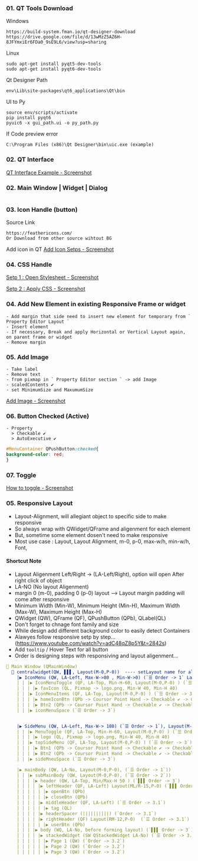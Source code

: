 ### 01. QT Tools Download
Windows
```
https://build-system.fman.io/qt-designer-download
https://drive.google.com/file/d/13wMzZ5AZ6H-8JFYmxiEr6FDa0_9sE9L6/view?usp=sharing
```
Linux
```
sudo apt-get install pyqt5-dev-tools
sudo apt-get install pyqt6-dev-tools
```
Qt Designer Path
```
env\Lib\site-packages\qt6_applications\Qt\bin
```
UI to Py
```
source env/scripts/activate
pip install pyqt6
pyuic6 -x gui_path.ui -o py_path.py
```
If Code preview error
```
C:\Program Files (x86)\Qt Designer\bin\uic.exe (example)
```
### 02. QT Interface
[QT Interface Example - Screenshot](https://github.com/samratpro/Python_Notes/blob/master/06.%20GUI/01.%20PyQt6_Notes/00.%20All_Images/qt_interface.png)
### 02. Main Window | Widget | Dialog
```
```
### 03. Icon Handle (button)
Source Link
```href
https://feathericons.com/
Or Download from other source wihtout BG
```
Add icon in QT
[Add Icon Setps - Screenshot](https://github.com/samratpro/Python_Notes/blob/master/06.%20GUI/01.%20PyQt6_Notes/00.%20All_Images/icon_add_step.png)

### 04. CSS Handle
[Setp 1 : Open Stylesheet - Screenshot](https://github.com/samratpro/Python_Notes/blob/master/06.%20GUI/01.%20PyQt6_Notes/00.%20All_Images/add_css_setp1.png)

[Setp 2 : Apply CSS - Screenshot](https://github.com/samratpro/Python_Notes/blob/master/06.%20GUI/01.%20PyQt6_Notes/00.%20All_Images/add_css_setp2.png)

### 04. Add New Element in existing Responsive Frame or widget
```
- Add margin that side need to insert new element for temporary from ` Property Editor Layout `
- Insert element
- If necessary, Break and apply Horizontal or Vertical Layout again, on parent frame or widget
- Remove margin
```
### 05. Add Image
```
- Take label
- Remove text
- from pixmap in ` Property Editor section ` -> add Image
- scaledContents ✔️ 
- set MinimumSize and MaxumumSize
```
[Add Image - Screenshot](https://github.com/samratpro/Python_Notes/blob/master/06.%20GUI/01.%20PyQt6_Notes/00.%20All_Images/Image_add.png)
### 06. Button Checked (Active)
```
- Property
  > Checkable ✔️
  > AutoExecutive ✔️
```
```css
#MenuContainer QPushButton:checked{
background-color: red;
}
```
### 07. Toggle
[How to toggle - Screenshot](https://github.com/samratpro/Python_Notes/blob/master/06.%20GUI/01.%20PyQt6_Notes/00.%20All_Images/toggle.png)
### 05. Responsive Layout
- Layout-Alignment, will allegiant object to specific side to make responsive
- So always wrap with QWidget/QFrame and aligenment for each element
- But, sometime some element dosen't need to make responsive
- Most use case : Layout, Layout Alignment, m-0, p-0, max-w/h, min-w/h, Font,  
#### Shortcut Note
- Layout Aligenment Left/Right -> (LA-Left/Right), option will open After right click of object
- LA-NO (No layout Aligenment)
- margin 0 (m-0), padding 0 (p-0) layout --> Layout margin padding will come after responsive
- Minimum Width (Min-W), Minimum Height (Min-H), Maximum Width (Max-W), Maximum Height (Max-H)
- QWidget (QW), QFrame (QF), QPushButton (QPb), QLabel(QL)
- Don't forget to chnage font family and size
- While design add different background color to easily detect Containers
- Alawyes follow responsive setp by step... (https://www.youtube.com/watch?v=adC48qZ8p5Y&t=2842s)
- Add `tooltip` / Hover Text for all button 
- Order is designing steps with responsiving and layout aligenment...
```yml
📌 Main Window (QMainWindow) 
  📌 centralwidget(QW, ▌▌▌, Layout(M-0,P-0))  ---- setLayout name for all example : centralwidget_layout ----
    |▶ IconMenu (QW, LA-Left, Max-W->80 , Min-W->0) (`☰ Order -> 1` Layout(M-0,P-0)) --- setLayout name : IconMenu_Layout
    | | |▶ IconMenuToggle (QF, LA-Top, Min-H-60, Layout(M-0,P-0) ) (`☰ Order -> 2`)
    | | | |▶ favIcon (QL, Pixmap -> logo.png, Min-W 40, Min-H 40)
    | | |▶ IconMenuItems (QF, LA-Top, Layout(M-0,P-0) ) (`☰ Order -> 3`)
    | | | |▶ homeIconBtn (QPb -> Coursor Point Hand -> Checkable ✔️ -> Checkable ✔️ -> Icon Normal(20x20), Font Poppin 11, X-0)
    | | | |▶ Btn2 (QPb -> Coursor Point Hand -> Checkable ✔️ -> Checkable ✔️ -> Icon Normal(20x20), Font Poppin 11, X-0)
    | | |▶ iconMenuSpace (`☰ Order -> 3`)


    |▶ SideMenu (QW, LA-Left, Max-W-> 180) (`☰ Order -> 1`), Layout(M-0,P-0) ) --- setLayout name : sideMenu_Layout
    | | |▶ MenuToggle (QF, LA-Top, Min-H-60, Layout(M-0,P-0) ) (`☰ Order -> 2`)
    | | | |▶ logo (QL, Pixmap -> logo.png, Min-W 40, Min-H 40)
    | | |▶ topSideMenu (QF, LA-Top, Layout(M-0,P-0) ) (`☰ Order -> 3`)
    | | | |▶ Btn1 (QPb -> Coursor Point Hand -> Checkable ✔️ -> Checkable ✔️ -> Icon Normal(20x20), Font Poppin 11, X-0)
    | | | |▶ Btn2 (QPb -> Coursor Point Hand -> Checkable ✔️ -> Checkable ✔️ -> Icon Normal(20x20), Font Poppin 11, X-0)
    | | |▶ sideMneuSpace (`☰ Order -> 3`)

    |▶ mainBody (QW, LA-No, Layout(M-0,P-0), (`☰ Order -> 1`))
    | | |▶ subMainBody (QW, Layout(M-0,P-0), (`☰ Order -> 2`))
    | | | |▶ header (QW, LA-Top, Min/Max-H 50 ) (`▌▌▌ Order -> 3`)
    | | | | |▶ leftHeader (QF, LA-Left) Layout(ML/R-15,P-0) (`▌▌▌ Order -> 3.1`)
    | | | | | |▶ openBtn (QPb)
    | | | | | |▶ closeBtn (QPb)
    | | | | |▶ middleHeader (QF, LA-Left) (`☰ Order -> 3.1`)
    | | | | | |▶ tag (QL)
    | | | | |▶ headerSpacer (||||||||||) (`Order -> 3.1`)
    | | | | |▶ rightHeader (QF) Layout(RM-12,P-0)  (`☰ Order -> 3.1`)
    | | | | | |▶ userBtn (QPb)
    | | | |▶ body (WQ, LA-No, before forming layout) (`▌▌▌ Order -> 3`)
    | | | | |▶ stackedWidget (SW QStackedWidget LA-No) (`☰ Order -> 3.1`)
    | | | | | |▶ Page 1 (QW) (`Order -> 3.2`)
    | | | | | |▶ Page 2 (QW) (`Order -> 3.2`)
    | | | | | |▶ Page 3 (QW) (`Order -> 3.2`)



```

